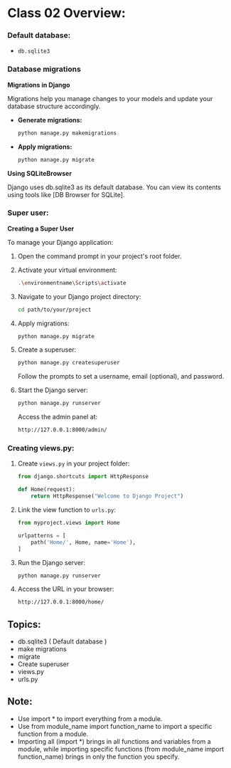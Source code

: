 # Class 02 Overview:

### Default database:
- `db.sqlite3`

### Database migrations

**Migrations in Django**

Migrations help you manage changes to your models and update your database structure accordingly.

- **Generate migrations:**
  ```bash
  python manage.py makemigrations
  ```

- **Apply migrations:**
  ```bash
  python manage.py migrate
  ```

**Using SQLiteBrowser**

Django uses db.sqlite3 as its default database. You can view its contents using tools like [DB Browser for SQLite].

### Super user:

**Creating a Super User**

To manage your Django application:

1. Open the command prompt in your project's root folder.
2. Activate your virtual environment:
   ```bash
   .\environmentname\Scripts\activate
   ```
3. Navigate to your Django project directory:
   ```bash
   cd path/to/your/project
   ```
4. Apply migrations:
   ```bash
   python manage.py migrate
   ```
5. Create a superuser:
   ```bash
   python manage.py createsuperuser
   ```
   Follow the prompts to set a username, email (optional), and password.
   
6. Start the Django server:
   ```bash
   python manage.py runserver
   ```
   Access the admin panel at:
   ```bash
   http://127.0.0.1:8000/admin/
   ```


### Creating views.py:
1. Create `views.py` in your project folder:
   ```python
   from django.shortcuts import HttpResponse
   
   def Home(request):
       return HttpResponse("Welcome to Django Project")
   ```

2. Link the view function to `urls.py`:
   ```python
   from myproject.views import Home
   
   urlpatterns = [
       path('Home/', Home, name='Home'),
   ]
   ```

3. Run the Django server:
   ```bash
   python manage.py runserver
   ```

4. Access the URL in your browser:
   ```bash
   http://127.0.0.1:8000/home/
   ```
  
## Topics:
- db.sqlite3 ( Default database )
- make migrations
- migrate
- Create superuser
- views.py
- urls.py

## Note: 
- Use import * to import everything from a module.
- Use from module_name import function_name to import a specific function from a module.
- Importing all (import *) brings in all functions and variables from a module, while importing specific functions (from module_name import function_name) brings in only the function you specify.